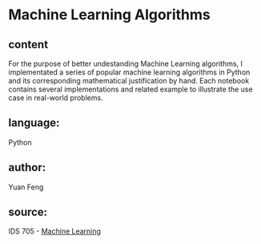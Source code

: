 # Machine Learning Algorithms

## content

For the purpose of better undestanding Machine Learning algorithms, I implementated a series of popular machine learning algorithms in Python and its corresponding mathematical justification by hand. Each notebook contains several implementations and related example to illustrate the use case in real-world problems.


## language: 
Python


## author: 
Yuan Feng


## source: 
IDS 705 - [Machine Learning](https://github.com/kylebradbury/ids705)
